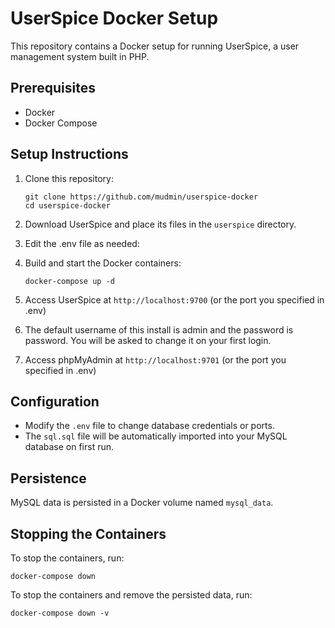 # UserSpice Docker Setup

This repository contains a Docker setup for running UserSpice, a user management system built in PHP.

## Prerequisites

- Docker
- Docker Compose

## Setup Instructions

1. Clone this repository:
   ```
   git clone https://github.com/mudmin/userspice-docker
   cd userspice-docker
   ```

2. Download UserSpice and place its files in the `userspice` directory.

3. Edit the .env file as needed:

4. Build and start the Docker containers:
   ```
   docker-compose up -d
   ```

5. Access UserSpice at `http://localhost:9700` (or the port you specified in .env) 

6. The default username of this install is admin and the password is password.
   You will be asked to change it on your first login.

7. Access phpMyAdmin at `http://localhost:9701` (or the port you specified in .env)

## Configuration

- Modify the `.env` file to change database credentials or ports.
- The `sql.sql` file will be automatically imported into your MySQL database on first run.

## Persistence

MySQL data is persisted in a Docker volume named `mysql_data`.

## Stopping the Containers

To stop the containers, run:
```
docker-compose down
```

To stop the containers and remove the persisted data, run:
```
docker-compose down -v
```


